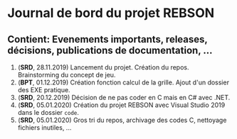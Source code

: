 # Journal de bord du projet REBSON
## Contient: Evenements importants, releases, décisions, publications de documentation, ...

1. (__SRD__, 28.11.2019) Lancement du projet. Création du repos. Brainstorming du concept de jeu.
1. (__BPT__, 01.12.2019) Création fonction calcul de la grille. Ajout d'un dossier des EXE pratique.
1. (__SRD__, 20.12.2019) Décision de ne pas coder en C mais en C# avec .NET.
1. (__SRD__, 05.01.2020) Création du projet REBSON avec Visual Studio 2019 dans le dossier `code`.
1. (__SRD__, 05.01.2020) Gros tri du repos, archivage des codes C, nettoyage fichiers inutiles, ...
